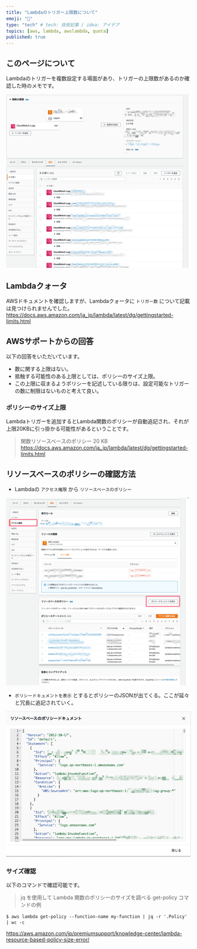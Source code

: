 ```yaml
---
title: "Lambdaのトリガー上限数について"
emoji: "🎃"
type: "tech" # tech: 技術記事 / idea: アイデア
topics: [aws, lambda, awslambda, quota]
published: true
---
```


## このページについて
Lambdaのトリガーを複数設定する場面があり、トリガーの上限数があるのか確認した時のメモです。

![](/images/ac8c5dd75bcca6/lambda_trigger.png)


## Lambdaクォータ
AWSドキュメントを確認しますが、Lambdaクォータに `トリガー数` について記載は見つけられませんでした。
https://docs.aws.amazon.com/ja_jp/lambda/latest/dg/gettingstarted-limits.html

## AWSサポートからの回答
以下の回答をいただいています。

- 数に関する上限はない。
- 抵触する可能性のある上限としては、ポリシーのサイズ上限。
- この上限に収まるようポリシーを記述している限りは、設定可能なトリガーの数に制限はないものと考えて良い。

### ポリシーのサイズ上限
Lambdaトリガーを追加するとLambda関数のポリシーが自動追記され、それが上限20KBに引っ掛かる可能性があるということです。

>関数リソースベースのポリシー
>20 KB
>https://docs.aws.amazon.com/ja_jp/lambda/latest/dg/gettingstarted-limits.html

## リソースベースのポリシーの確認方法

- Lambdaの `アクセス権限` から `リソースベースのポリシー`

![](/images/ac8c5dd75bcca6/lambda_resourcebase_policy.png)

- `ポリシードキュメントを表示` とするとポリシーのJSONが出てくる。ここが延々と冗長に追記されていく。

![](/images/ac8c5dd75bcca6/lambda_policy_document.png)

### サイズ確認
以下のコマンドで確認可能です。

>jq を使用して Lambda 関数のポリシーのサイズを調べる get-policy コマンドの例

```
$ aws lambda get-policy --function-name my-function | jq -r '.Policy' | wc -c
```

https://aws.amazon.com/jp/premiumsupport/knowledge-center/lambda-resource-based-policy-size-error/
